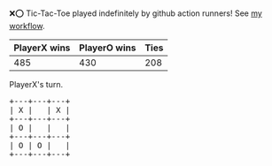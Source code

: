 :x::o: Tic-Tac-Toe played indefinitely by github action runners! See [my workflow](.github/workflows/play.yaml).

|PlayerX wins|PlayerO wins|Ties|
|-|-|-|
|485|430|208|

PlayerX's turn.

<pre>
+---+---+---+
| X |   | X |
+---+---+---+
| O |   |   |
+---+---+---+
| O | O |   |
+---+---+---+
</pre>